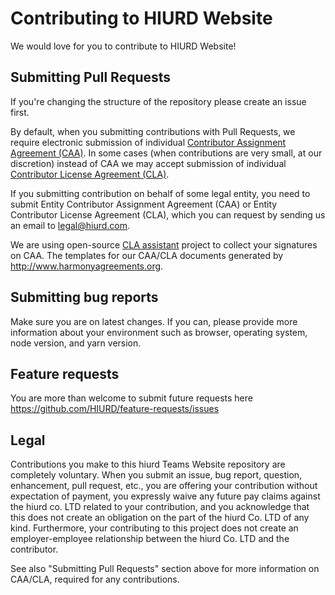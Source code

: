 # Contributing to HIURD Website

We would love for you to contribute to HIURD Website!

## Submitting Pull Requests

If you're changing the structure of the repository please create an issue first.

By default, when you submitting contributions with Pull Requests, we require electronic submission of individual [Contributor Assignment Agreement (CAA)](https://gist.github.com/evereq/95f74ae09510766ffa9379006715ccfd). In some cases (when contributions are very small, at our discretion) instead of CAA we may accept submission of individual [Contributor License Agreement (CLA)](https://gist.github.com/evereq/53ddec283243481344fb61df1706ec40).

If you submitting contribution on behalf of some legal entity, you need to submit Entity Contributor Assignment Agreement (CAA) or Entity Contributor License Agreement (CLA), which you can request by sending us an email to <legal@hiurd.com>.

We are using open-source [CLA assistant](https://github.com/cla-assistant/cla-assistant) project to collect your signatures on CAA.
The templates for our CAA/CLA documents generated by <http://www.harmonyagreements.org>.

## Submitting bug reports

Make sure you are on latest changes.
If you can, please provide more information about your environment such as browser, operating system, node version, and yarn version.

## Feature requests

You are more than welcome to submit future requests here <https://github.com/HIURD/feature-requests/issues>

## Legal

Contributions you make to this hiurd Teams Website repository are completely voluntary.
When you submit an issue, bug report, question, enhancement, pull request, etc., you are offering your contribution without expectation of payment, you expressly waive any future pay claims against the hiurd co. LTD related to your contribution, and you acknowledge that this does not create an obligation on the part of the hiurd Co. LTD of any kind. Furthermore, your contributing to this project does not create an employer-employee relationship between the hiurd Co. LTD and the contributor.

See also "Submitting Pull Requests" section above for more information on CAA/CLA, required for any contributions.
